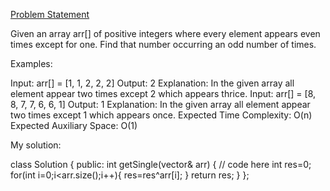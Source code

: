 [Problem Statement]()

Given an array arr[] of positive integers where every element appears even times except for one. Find that number occurring an odd number of times.

Examples:

Input: arr[] = [1, 1, 2, 2, 2]
Output: 2
Explanation: In the given array all element appear two times except 2 which appears thrice.
Input: arr[] = [8, 8, 7, 7, 6, 6, 1]
Output: 1
Explanation: In the given array all element appear two times except 1 which appears once.
Expected Time Complexity: O(n)
Expected Auxiliary Space: O(1)


My solution:

class Solution {
  public:
    int getSingle(vector<int>& arr) {
        // code here
        int res=0;
        for(int i=0;i<arr.size();i++){
            res=res^arr[i];
        }
        return res;
    }
};
